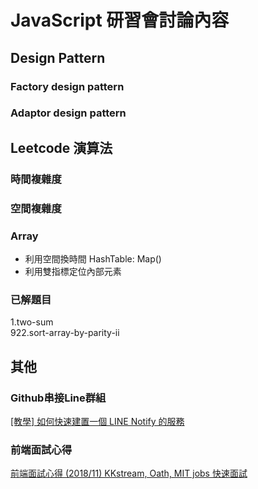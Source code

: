 # JavaScript 研習會討論內容
## Design Pattern
### Factory design pattern
### Adaptor design pattern
## Leetcode 演算法
### 時間複雜度
### 空間複雜度
### Array
- 利用空間換時間 HashTable: Map()
- 利用雙指標定位內部元素
### 已解題目
 1.two-sum   
922.sort-array-by-parity-ii
## 其他
### Github串接Line群組
[[教學] 如何快速建置一個 LINE Notify 的服務](http://www.evanlin.com/go-line-notify/)
### 前端面試心得
[前端面試心得 (2018/11) KKstream, Oath, MIT jobs 快速面試](https://linyencheng.github.io/2018/11/12/thinking-interview/)   
